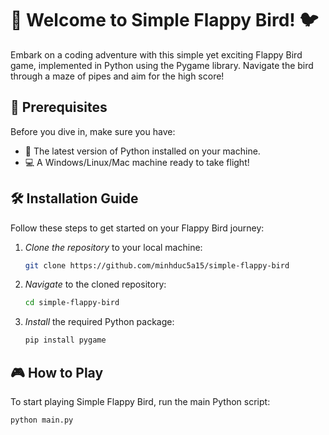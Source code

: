 # 🚀 Welcome to Simple Flappy Bird! 🐦

Embark on a coding adventure with this simple yet exciting Flappy Bird game, implemented in Python using the Pygame library. Navigate the bird through a maze of pipes and aim for the high score!

## 📝 Prerequisites

Before you dive in, make sure you have:

* 🐍 The latest version of Python installed on your machine.
* 💻 A Windows/Linux/Mac machine ready to take flight!

## 🛠️ Installation Guide

Follow these steps to get started on your Flappy Bird journey:

1. *Clone the repository* to your local machine:
    ```bash
    git clone https://github.com/minhduc5a15/simple-flappy-bird
    ```

2. *Navigate* to the cloned repository:
    ```bash
    cd simple-flappy-bird
    ```

3. *Install* the required Python package:
    ```bash
    pip install pygame
    ```

## 🎮 How to Play

To start playing Simple Flappy Bird, run the main Python script:
```bash
python main.py
